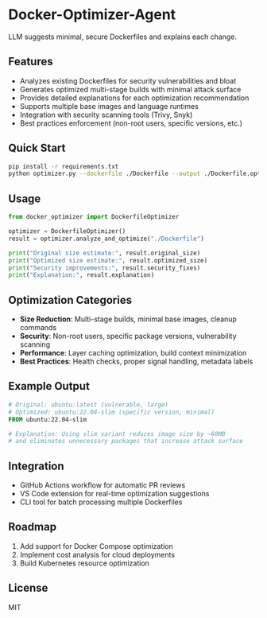 # Docker-Optimizer-Agent

LLM suggests minimal, secure Dockerfiles and explains each change.

## Features
- Analyzes existing Dockerfiles for security vulnerabilities and bloat
- Generates optimized multi-stage builds with minimal attack surface
- Provides detailed explanations for each optimization recommendation
- Supports multiple base images and language runtimes
- Integration with security scanning tools (Trivy, Snyk)
- Best practices enforcement (non-root users, specific versions, etc.)

## Quick Start
```bash
pip install -r requirements.txt
python optimizer.py --dockerfile ./Dockerfile --output ./Dockerfile.optimized
```

## Usage
```python
from docker_optimizer import DockerfileOptimizer

optimizer = DockerfileOptimizer()
result = optimizer.analyze_and_optimize("./Dockerfile")

print("Original size estimate:", result.original_size)
print("Optimized size estimate:", result.optimized_size)
print("Security improvements:", result.security_fixes)
print("Explanation:", result.explanation)
```

## Optimization Categories
- **Size Reduction**: Multi-stage builds, minimal base images, cleanup commands
- **Security**: Non-root users, specific package versions, vulnerability scanning
- **Performance**: Layer caching optimization, build context minimization
- **Best Practices**: Health checks, proper signal handling, metadata labels

## Example Output
```dockerfile
# Original: ubuntu:latest (vulnerable, large)
# Optimized: ubuntu:22.04-slim (specific version, minimal)
FROM ubuntu:22.04-slim

# Explanation: Using slim variant reduces image size by ~60MB
# and eliminates unnecessary packages that increase attack surface
```

## Integration
- GitHub Actions workflow for automatic PR reviews
- VS Code extension for real-time optimization suggestions
- CLI tool for batch processing multiple Dockerfiles

## Roadmap
1. Add support for Docker Compose optimization
2. Implement cost analysis for cloud deployments
3. Build Kubernetes resource optimization

## License
MIT
